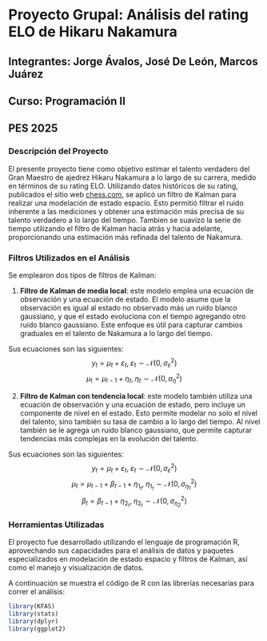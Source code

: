 # Proyecto Grupal: Análisis del rating ELO de Hikaru Nakamura
## Integrantes: Jorge Ávalos, José De León, Marcos Juárez
## Curso: Programación II
## PES 2025

### Descripción del Proyecto
El presente proyecto tiene como objetivo estimar el talento verdadero del Gran 
Maestro de ajedrez Hikaru Nakamura a lo largo de su carrera, medido en términos
de su rating ELO. Utilizando datos históricos de su rating, publicados el sitio 
web [chess.com](https://www.chess.com), se aplicó un filtro de Kalman para 
realizar una modelación de estado espacio. Esto permitió filtrar el ruido 
inherente a las mediciones y obtener una estimación más precisa de su talento 
verdadero a lo largo del tiempo. Tambien se suavizó la serie de tiempo 
utilizando el filtro de Kalman hacia atrás y hacia adelante, proporcionando 
una estimación más refinada del talento de Nakamura.

### Filtros Utilizados en el Análisis
Se emplearon dos tipos de filtros de Kalman:

1. **Filtro de Kalman de media local**: este modelo emplea una ecuación de observación
y una ecuación de estado. El modelo asume que la observación es igual al estado no
observado más un ruido blanco gaussiano, y que el estado evoluciona con el tiempo
agregando otro ruido blanco gaussiano. Este enfoque es útil para capturar cambios
graduales en el talento de Nakamura a lo largo del tiempo.

Sus ecuaciones son las siguientes:
$$ y_t = \mu_t + \varepsilon_t, \;\varepsilon_t \sim \mathcal{N} \left(0, \sigma^2_{\varepsilon} \right) $$ 
$$ \mu_t = \mu_{t-1} + \eta_{t}, \; \eta_{t} \sim \mathcal{N} \left(0, \sigma^2_{\eta} \right)$$


2. **Filtro de Kalman con tendencia local**: este modelo también utiliza una ecuación
de observación y una ecuación de estado, pero incluye un componente de nivel en
el estado. Esto permite modelar no solo el nivel del talento, sino también su tasa 
de cambio a lo largo del tiempo. Al nivel también se le agrega un ruido blanco 
gaussiano, que permite capturar tendencias más complejas en la evolución del talento.

Sus ecuaciones son las siguientes:
$$ y_t = \mu_t + \varepsilon_t, \;\varepsilon_t \sim \mathcal{N} \left(0, \sigma^2_{\varepsilon} \right) $$ 
$$ \mu_t = \mu_{t-1} + \beta_{t-1} + \eta_{1_t}, \; \eta_{1_t} \sim \mathcal{N} \left(0, \sigma^2_{\eta_1} \right)$$ 
$$ \beta_t = \beta_{t-1} + \eta_{2_t}, \; \eta_{2_t} \sim \mathcal{N} \left(0, \sigma^2_{\eta_2} \right)$$


### Herramientas Utilizadas
El proyecto fue desarrollado utilizando el lenguaje de programación R, aprovechando
sus capacidades para el análisis de datos y paquetes especializados en modelación
de estado espacio y filtros de Kalman, así como el manejo y visualización de datos.

A continuación se muestra el código de R con las librerías necesarias para
correr el análisis:
```R
library(KFAS)
library(stats)
library(dplyr)
library(ggplot2)
```